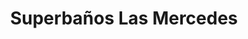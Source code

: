 ---
title: "Superbaños Las Mercedes"
url: /caracas/superbanos-las-mercedes/
shop: cuarto de baño
---